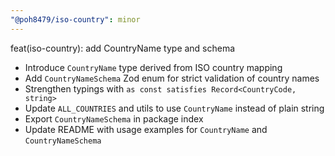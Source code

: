 ```yaml
---
"@poh8479/iso-country": minor
---
```


feat(iso-country): add CountryName type and schema

- Introduce `CountryName` type derived from ISO country mapping
- Add `CountryNameSchema` Zod enum for strict validation of country names
- Strengthen typings with `as const satisfies Record<CountryCode, string>`
- Update `ALL_COUNTRIES` and utils to use `CountryName` instead of plain string
- Export `CountryNameSchema` in package index
- Update README with usage examples for `CountryName` and `CountryNameSchema`
